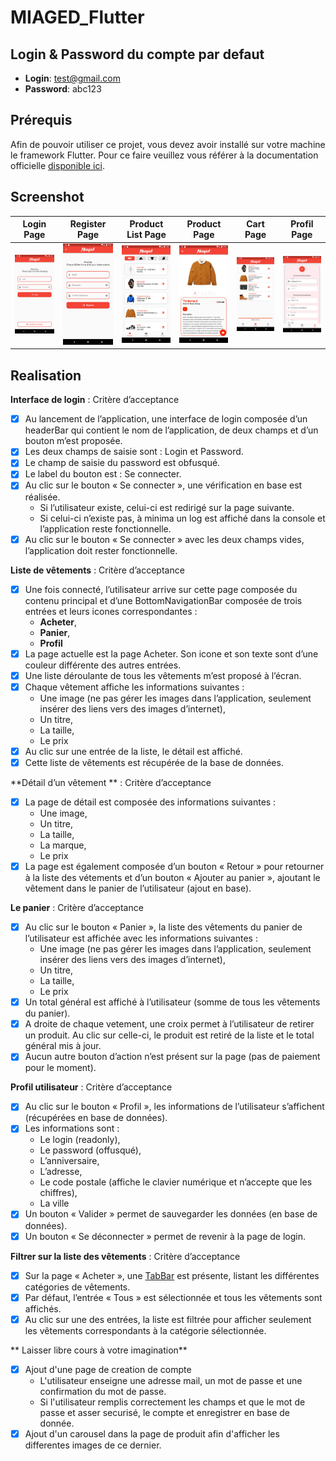 # MIAGED_Flutter

## Login & Password du compte par defaut

- **Login**: test@gmail.com
- **Password**: abc123
 
## Prérequis

Afin de pouvoir utiliser ce projet, vous devez avoir installé sur votre machine le framework Flutter. Pour ce faire veuillez vous référer à la documentation officielle [disponible ici](https://flutter.dev/docs/get-started/install).

## Screenshot

Login Page            |  Register Page            | Product List Page| Product Page| Cart Page| Profil Page
:-------------------------:|:-------------------------:|:-------------------------:|:-------------------------:|:-------------------------:|:-------------------------:
![](./assets/screenshot/login_page.png)  |  ![](./assets/screenshot/register_page.png)|  ![](./assets/screenshot/product_list_page.png)|  ![](./assets/screenshot/product_page.png)|  ![](./assets/screenshot/cart_page.png)|  ![](./assets/screenshot/profil_page.png)

## Realisation

**Interface de login** : Critère d’acceptance


- [x] Au lancement de l’application, une interface de login composée d’un headerBar
qui contient le nom de l’application, de deux champs et d’un bouton m’est proposée.
- [x] Les deux champs de saisie sont : Login et Password.
- [x] Le champ de saisie du password est obfusqué.
- [x] Le label du bouton est : Se connecter.
- [x] Au clic sur le bouton « Se connecter », une vérification en base est réalisée. 
     - Si l’utilisateur existe, celui-ci est redirigé sur la page suivante. 
     - Si celui-ci n’existe pas, à minima un log est affiché dans la console et l’application reste fonctionnelle.
- [x] Au clic sur le bouton « Se connecter » avec les deux champs vides, l’application doit rester fonctionnelle.

**Liste de vêtements** : Critère d’acceptance

- [x] Une fois connecté, l’utilisateur arrive sur cette page composée du contenu principal et d’une BottomNavigationBar composée de trois entrées et leurs icones correspondantes :
    - **Acheter**,
    - **Panier**,
    - **Profil**
- [x] La page actuelle est la page Acheter. Son icone et son texte sont d’une couleur différente des autres entrées.
- [x] Une liste déroulante de tous les vêtements m’est proposé à l’écran.
- [x] Chaque vêtement affiche les informations suivantes :
    - Une image (ne pas gérer les images dans l’application, seulement insérer des liens vers des images d’internet),
    - Un titre,
    - La taille,
    - Le prix
- [x] Au clic sur une entrée de la liste, le détail est affiché.
- [x] Cette liste de vêtements est récupérée de la base de données.

**Détail d’un vêtement ** : Critère d’acceptance

- [x] La page de détail est composée des informations suivantes :
    - Une image,
    - Un titre,
    - La taille,
    - La marque,
    - Le prix
- [x] La page est également composée d’un bouton « Retour » pour retourner à la liste des vétements et d’un bouton « Ajouter au panier », ajoutant le vêtement dans le panier de
l’utilisateur (ajout en base).

**Le panier** : Critère d’acceptance

- [x] Au clic sur le bouton « Panier », la liste des vêtements du panier de l’utilisateur
est affichée avec les informations suivantes :
    - Une image (ne pas gérer les images dans l’application, seulement insérer des liens vers des images d’internet),
    - Un titre,
    - La taille,
    - Le prix
- [x] Un total général est affiché à l’utilisateur (somme de tous les vêtements du panier).
- [x] A droite de chaque vetement, une croix permet à l’utilisateur de retirer un produit. Au clic sur celle-ci, le produit est retiré de la liste et le total général mis à jour.
- [x] Aucun autre bouton d’action n’est présent sur la page (pas de paiement pour le moment).

**Profil utilisateur** : Critère d’acceptance

- [x] Au clic sur le bouton « Profil », les informations de l’utilisateur s’affichent (récupérées en base de données).
- [x] Les informations sont :
    - Le login (readonly),
    - Le password (offusqué),
    - L’anniversaire,
    - L’adresse,
    - Le code postale (affiche le clavier numérique et n’accepte que les chiffres),
    - La ville
- [x] Un bouton « Valider » permet de sauvegarder les données (en base de données).
- [x] Un bouton « Se déconnecter » permet de revenir à la page de login.

**Filtrer sur la liste des vêtements** : Critère d’acceptance

- [x] Sur la page « Acheter », une [TabBar](https://flutter.dev/docs/cookbook/design/tabs) est présente, listant les différentes catégories de vêtements.
- [x] Par défaut, l’entrée « Tous » est sélectionnée et tous les vêtements sont affichés.
- [x] Au clic sur une des entrées, la liste est filtrée pour afficher seulement les vêtements correspondants à la catégorie sélectionnée.

** Laisser libre cours à votre imagination**

- [x] Ajout d'une page de creation de compte
    - L'utilisateur enseigne une adresse mail, un mot de passe et une confirmation du mot de passe.
    - Si l'utilisateur remplis correctement les champs et que le mot de passe et asser securisé, le compte et enregistrer en base de donnée.
- [x] Ajout d'un carousel dans la page de produit afin d'afficher les differentes images de ce dernier.